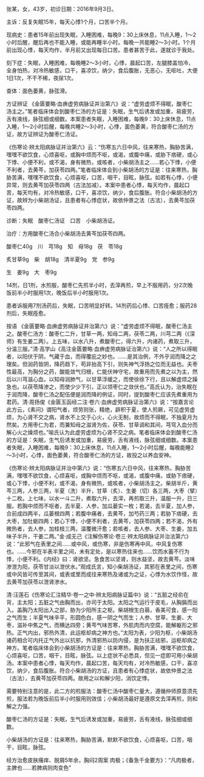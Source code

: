 

张某，女，43岁，初诊日期：2016年9月3日。

主诉：反复失眠15年，每天心悸1个月，口苦半个月。

现病史：患者15年前出现失眠，入睡困难，每晚9：30上床休息，11点入睡，1～2小时后醒，醒后再也不能入睡，或能再睡半小时。每晚一共能睡2～3小时。1个月前出现心悸，每天均作，半月前又出现每日口苦。患者甚苦于此，遂就诊于我处。

刻下症：失眠，入睡困难，每晚睡2～3小时，心悸，晨起口苦，左腿膝盖怕冷，全身怕热，对冷热敏感，口干，喜凉饮，纳少，食后腹胀，无恶心，无呕吐，大便1日1次，不干不稀，夜尿1次。

查体：面色萎黄，脉弦滑。

方证辨证
《金匮要略·血痹虚劳病脉证并治第六》说：“虚劳虚烦不得眠，酸枣仁汤主之。”笔者临床体会到酸枣仁汤的方证是：失眠，生气后诱发或加重，易疲劳，舌有液线，脉弦细或细数。本案患者失眠，入睡困难，每晚9：30上床休息，11点入睡，1～2小时后醒，每晚共睡2～3小时，心悸，面色萎黄，符合酸枣仁汤的方证，故方证辨证为酸枣仁汤证。

《伤寒论·辨太阳病脉证并治第六》云：“伤寒五六日中风，往来寒热，胸胁苦满，嘿嘿不欲饮食，心烦喜呕，或胸中烦而不呕，或渴，或腹中痛，或胁下痞硬，或心下悸、小便不利，或不渴，身有微热，或咳者，小柴胡汤主之……若心下悸，小便不利者，去黄芩，加茯苓四两。”笔者临床体会到小柴胡汤的方证是：往来寒热，胸胁苦满，嘿嘿不欲饮食，心烦喜呕，口苦，咽干，目眩，脉弦。如若有心悸，小便异常，则去黄芩加茯苓四两（古法加减）。本案中患者心悸，每天均作，晨起口苦，每天均有，对冷热敏感，口干，喜凉饮，纳少，食后腹胀。符合小柴胡汤的方证，故辨为小柴胡汤证，且患者有心悸症状，故依仲景之法（古法），去黄芩加茯苓四两。

诊断：失眠　酸枣仁汤证　口苦　小柴胡汤证。

治疗：方用酸枣仁汤合小柴胡汤去黄芩加茯苓四两。

酸枣仁40g　川　芎18g　知　母18g　茯　苓18g

炙甘草9g　柴　胡18g　清半夏9g　党　参9g

生　姜9g　大　枣9g

14剂，日1剂，水煎服，酸枣仁先煎半小时，去滓再煎，早上不服用药，分2次晚饭前半小时服用1次，晚饭后半小时服用1次。

患者诉服用7剂汤药后，失眠，口苦明显好转。14剂药后心悸、口苦痊愈；服药28剂后，失眠痊愈。

按语
《金匮要略·血痹虚劳病脉证并治第六》说：“虚劳虚烦不得眠，酸枣仁汤主之。酸枣仁汤方：酸枣仁二升，甘草一两，知母二两，茯苓二两，川芎二两（《深师》有生姜二两）。上五味，以水八升，煮酸枣仁，得六升，内诸药，煮取三升，分温三服。”清·高学山《高注金匮要略·血痹虚劳病脉证治第六》说：“人之所以得眠者，以阳伏于阴，气藏于血，而得覆庇之妙也。……是其治例，不外乎润而降之之理矣。但润药皆阴，降药趋下，苟非抬高下引，则失神气浮扬之位而无益也。夫枣性最高，为胸分之药，酸能敛气归根，仁能伏神守宅，故重用而先煮之以为主，然后以川芎滋心血，以知母润肺气，以甘草浮缓之，而使徐徐下行，且以解虚烦之躁急也。以茯苓降渗之，而使少少下引，正以领枣仁之敛伏也。”高氏认为，治失眠在于润而降，酸枣仁汤之配伍便是润而降的例证，同时，提到酸枣仁应该先煮重用为君药。清·周扬俊《金匮玉函经二注·卷六·血痹虚劳病脉证治第六》说：“按嘉言论此方云，《素问》谓阳气者，烦劳则张，精绝，辟积于夏，使人煎厥，可见虚劳虚烦，为心肾不交之病，肾水不上交于心火，心火无制，故烦而不得眠，不独夏月为然矣。方用枣仁为君，而兼知母之滋肾为佐，茯苓、甘草调和其间，芎穹入血分而解心火之燥烦也。”喻氏认为此虚劳虚烦为心肾不交之病。笔者临床体会到酸枣仁汤的方证是：失眠，生气后诱发或加重，易疲劳，舌有液线，脉弦细或细数。本案患者失眠，入睡困难，每晚9：30上床休息，11点入睡，1～2小时后醒，每晚能睡2～3小时，心悸，面色萎黄，符合酸枣仁汤的方证，故投之以养血安神。

《伤寒论·辨太阳病脉证并治中第六》说：“伤寒五六日中风，往来寒热，胸胁苦满，嘿嘿不欲饮食，心烦喜呕，或胸中烦而不呕，或渴，或腹中痛，或胁下痞硬，或心下悸，小便不利，或不渴，身有微热，或咳者，小柴胡汤主之。柴胡半斤，黄芩三两，人参三两，半夏（洗）半升，甘草（炙）、生姜（切）各三两，大枣（擘）十二枚。上七味，以水一斗二升，煮取六升，去滓，再煎取三升，温服一升，日三服。若胸中烦而不呕者，去半夏、人参，加瓜蒌实一枚；若渴，去半夏，加人参，合前成四两半，瓜蒌根四两；若腹中痛者，去黄芩，加芍药三两；若胁下痞硬，去大枣，加牡蛎四两；若心下悸，小便不利者，去黄芩，加茯苓四两；若不渴，外有微热者，去人参，加桂枝三两，温覆微汗愈；若咳者，去人参、大枣、生姜，加五味子半升，干姜二两。”金·成无己《注解伤寒论·卷三·辨太阳病脉证并治法第六》说：“此邪气在表里之间……或中风，或伤寒，非是伤寒再中风，中风复伤寒也。……今邪在半表半里之间，未有定处，是以寒热往来也……饮而水蓄不行为悸，小便不利。《内经》曰：肾欲坚。急食苦以坚肾，则水益坚，故去黄芩。淡味渗泄为阳，茯苓甘淡以泄伏水。”观成氏言，知小柴胡汤证，其邪在表里之间，伤寒或中风皆可传至其间，或表或里而成往来寒热及诸或为之证，心悸为水饮作怪，故去黄芩加茯苓以泄肾渗水。

清·汪莲石《伤寒论汇注精华·卷一之中·辨太阳病脉证篇中》说：“五脏之经俞在背，主太阳；五脏之气由胸而出，亦司于太阳。太阳之气运行于皮毛，从胸膈而出入。盖胸乃太阳出入之部，胁为少阳所主之枢。柴胡根生白蒻，香美可食，感一阳之气而生；半夏气味辛平，形圆色白，感一阴之气而生；人参、甘草、生姜、大枣，滋补中焦之气，而横达四旁；黄芩气味苦寒，外肌肉而内空腐，能解躯形之邪热。正气内出，邪热外清，此运枢却病之神方也。”太阳为表，少阳为枢，小柴胡汤诸药相合可内托正气外出以抗邪，外清邪热以防内侵，是为扶正祛邪，运枢却病之神方。笔者临床体会到小柴胡汤的方证是：往来寒热，胸胁苦满，嘿嘿不欲饮食，心烦喜呕，口苦，咽干，目眩，脉弦。以上症状不必悉具，但见一症即可用小柴胡汤。本案中患者心悸，每天均作，晨起口苦，每天均有，对冷热敏感，口干，喜凉饮，纳少，食后腹胀。符合小柴胡汤的方证，且患者有心悸症状，故依仲景之法（古法），去黄芩加茯苓四两。故用之以和解少阳，消饮定悸。

需要特别注意的是，此二方的煎服法：酸枣仁汤中酸枣仁量大，遵循仲师原意须先煎，服法若为晚饭前后半小时服用则效佳；小柴胡汤最好是遵原文去滓再煎，则和解之力强。

酸枣仁汤的方证是：失眠，生气后诱发或加重，易疲劳，舌有液线，脉弦细或细数。

小柴胡汤的方证是：往来寒热，胸胁苦满，默默不欲饮食，心烦喜呕，口苦，咽干，目眩，脉弦。

经方治愈皮肤瘙痒、脱屑5年余，胸闷2周案
肉极；《备急千金要方》：“凡肉极者，主脾也……若脾病则肉变色”


